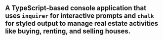## A TypeScript-based console application that uses `inquirer` for interactive prompts and `chalk` for styled output to manage real estate activities like buying, renting, and selling houses.
